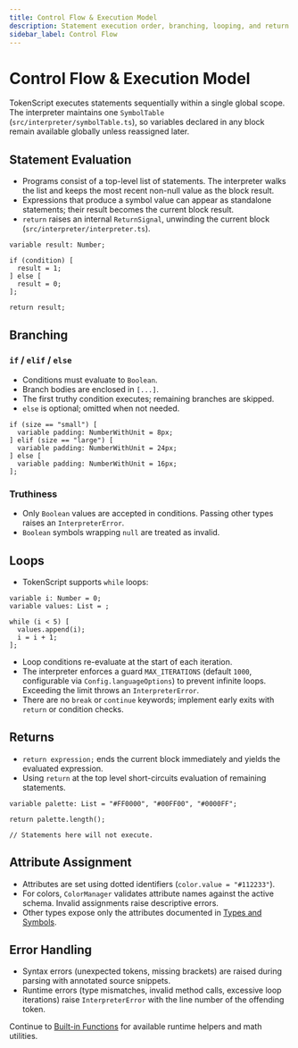 ```yaml
---
title: Control Flow & Execution Model
description: Statement execution order, branching, looping, and return semantics in TokenScript.
sidebar_label: Control Flow
---
```


# Control Flow & Execution Model

TokenScript executes statements sequentially within a single global scope. The interpreter maintains one `SymbolTable` (`src/interpreter/symbolTable.ts`), so variables declared in any block remain available globally unless reassigned later.

## Statement Evaluation

- Programs consist of a top-level list of statements. The interpreter walks the list and keeps the most recent non-null value as the block result.
- Expressions that produce a symbol value can appear as standalone statements; their result becomes the current block result.
- `return` raises an internal `ReturnSignal`, unwinding the current block (`src/interpreter/interpreter.ts`).

```tokenscript
variable result: Number;

if (condition) [
  result = 1;
] else [
  result = 0;
];

return result;
```

## Branching

### `if` / `elif` / `else`

- Conditions must evaluate to `Boolean`.
- Branch bodies are enclosed in `[...]`.
- The first truthy condition executes; remaining branches are skipped.
- `else` is optional; omitted when not needed.

```tokenscript
if (size == "small") [
  variable padding: NumberWithUnit = 8px;
] elif (size == "large") [
  variable padding: NumberWithUnit = 24px;
] else [
  variable padding: NumberWithUnit = 16px;
];
```

### Truthiness

- Only `Boolean` values are accepted in conditions. Passing other types raises an `InterpreterError`.
- `Boolean` symbols wrapping `null` are treated as invalid.

## Loops

- TokenScript supports `while` loops:

```tokenscript
variable i: Number = 0;
variable values: List = ;

while (i < 5) [
  values.append(i);
  i = i + 1;
];
```

- Loop conditions re-evaluate at the start of each iteration.
- The interpreter enforces a guard `MAX_ITERATIONS` (default `1000`, configurable via `Config.languageOptions`) to prevent infinite loops. Exceeding the limit throws an `InterpreterError`.
- There are no `break` or `continue` keywords; implement early exits with `return` or condition checks.

## Returns

- `return expression;` ends the current block immediately and yields the evaluated expression.
- Using `return` at the top level short-circuits evaluation of remaining statements.

```tokenscript
variable palette: List = "#FF0000", "#00FF00", "#0000FF";

return palette.length();

// Statements here will not execute.
```

## Attribute Assignment

- Attributes are set using dotted identifiers (`color.value = "#112233"`).
- For colors, `ColorManager` validates attribute names against the active schema. Invalid assignments raise descriptive errors.
- Other types expose only the attributes documented in [Types and Symbols](types.md).

## Error Handling

- Syntax errors (unexpected tokens, missing brackets) are raised during parsing with annotated source snippets.
- Runtime errors (type mismatches, invalid method calls, excessive loop iterations) raise `InterpreterError` with the line number of the offending token.

Continue to [Built-in Functions](functions.md) for available runtime helpers and math utilities.

